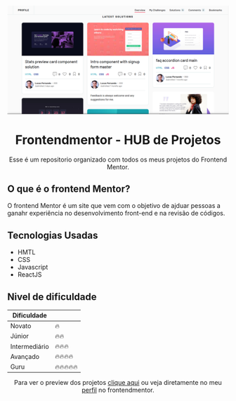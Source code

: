 <p align="center">
<img src="./docs/images/main.png" alt="screenshot do perfil de projetos no Frontendmentor">
</p>
<h1 align="center">Frontendmentor - HUB de Projetos</h1>

<p align="center">
Esse é um repositorio organizado com todos os meus projetos do Frontend Mentor.
</p>

## O que é o frontend Mentor?

O frontend Mentor é um site que vem com o objetivo de ajduar pessoas a ganahr experiência
no desenvolvimento front-end e na revisão de códigos.

## Tecnologias Usadas

- HMTL
- CSS
- Javascript
- ReactJS

## Nivel de dificuldade

| Dificuldade | |
|------|--|
|Novato|🔥|
|Júnior|🔥🔥|
|Intermediário|🔥🔥🔥|
|Avançado|🔥🔥🔥🔥|
|Guru|🔥🔥🔥🔥🔥|

<p align="center">Para ver o preview dos projetos <a href="https://lucasfernandodev.github.io/frontendmentor/">clique aqui</a> ou veja diretamente no meu <a href="https://www.frontendmentor.io/profile/lucasfernandodev">perfil</a> no frontendmentor.</p>